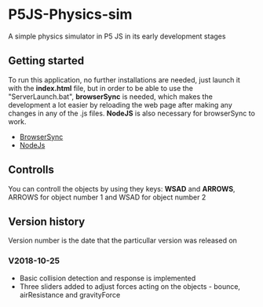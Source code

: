 # P5JS-Physics-sim
A simple physics simulator in P5 JS in its early development stages

## Getting started
To run this application, no further installations are needed, just launch it with the **index.html** file, but in order to be able to use the "ServerLaunch.bat", **browserSync** is needed, which makes the development a lot easier by reloading the web page after making any changes in any of the .js files. **NodeJS** is also necessary for browserSync to work.

* [BrowserSync](https://browsersync.io/)
* [NodeJs](https://nodejs.org/en/)

## Controlls
You can controll the objects by using they keys: **WSAD** and **ARROWS**, ARROWS for object number 1 and WSAD for object number 2

## Version history
Version number is the date that the particullar version was released on

### V2018-10-25
* Basic collision detection and response is implemented
* Three sliders added to adjust forces acting on the objects - bounce, airResistance and gravityForce
